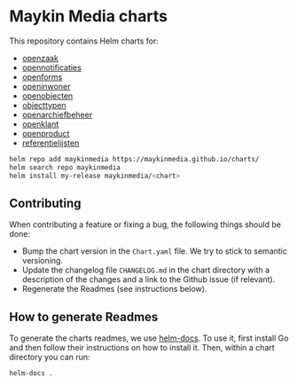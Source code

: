 # Maykin Media charts

This repository contains Helm charts for:

- [openzaak](./charts/openzaak/README.md)
- [opennotificaties](./charts/opennotificaties/README.md)
- [openforms](./charts/openforms/README.md)
- [openinwoner](./charts/openinwoner/README.md)
- [openobjecten](./charts/objecten/README.md)
- [objecttypen](./charts/objecttypen/README.md)
- [openarchiefbeheer](./charts/openarchiefbeheer/README.md)
- [openklant](./charts/openklant/README.md)
- [openproduct](./charts/openproduct/README.md)
- [referentielijsten](./charts/referentielijsten/README.md)

```bash
helm repo add maykinmedia https://maykinmedia.github.io/charts/
helm search repo maykinmedia
helm install my-release maykinmedia/<chart>
```

## Contributing

When contributing a feature or fixing a bug, the following things should be done:

* Bump the chart version in the `Chart.yaml` file. We try to stick to semantic versioning.
* Update the changelog file `CHANGELOG.md` in the chart directory with a description of the changes and a link to the Github issue (if relevant).
* Regenerate the Readmes (see instructions below).

## How to generate Readmes

To generate the charts readmes, we use [helm-docs](https://github.com/norwoodj/helm-docs).
To use it, first install Go and then follow their instructions on how to install it.
Then, within a chart directory you can run:

```bash 
helm-docs .
```
